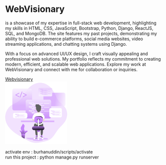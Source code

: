 # WebVisionary
 is a showcase of my expertise in full-stack web development, highlighting my skills in HTML, CSS, JavaScript, Bootstrap, Python, Django, ReactJS, SQL, and MongoDB. The site features my past projects, demonstrating my ability to build e-commerce platforms, social media websites, video streaming applications, and chatting systems using Django.
<br>

With a focus on advanced UI/UX design, I craft visually appealing and professional web solutions. My portfolio reflects my commitment to creating modern, efficient, and scalable web applications. Explore my work at WebVisionary and connect with me for collaboration or inquiries.


<a href="https://webvisionary.pythonanywhere.com/"  target="_blank">Webvisionary</a>
<br>
<img src="static/images/bg1.png" alt="Logo" width="200">

activate env : burhanuddin/scripts/activate <br>
run this project : python manage.py runserver

